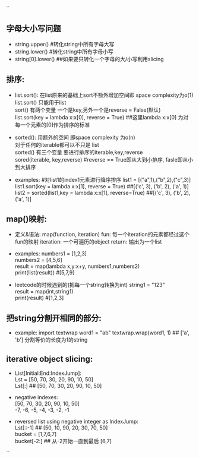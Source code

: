``
## 字母大小写问题
- string.upper() #转化string中所有字母大写
- string.lower() #转化string中所有字母小写
- string[0].lower() ##如果要只转化一个字母的大/小写利用slicing


## 排序:
- list.sort():
在list原来的基础上sort不额外增加空间即 space complexity为o(1)\
list.sort() 只能用于list\
sort() 有两个变量 一个是key,另外一个是reverse = False(默认)\
list.sort(key = lambda x:x[0], reverse = True) ##这里lambda x:x[0] 为对每一个元素的[0]作为排序的标准

- sorted():
用额外的空间 即space complexity 为o(n)\
对于任何的iterable都可以不只是 list\
sorted() 有三个变量 要进行排序的iterable,key,reverse\
sored(iterable, key,reverse)  #reverse == True即从大到小排序, fasle即从小到大排序

- examples:
#对list1的index1元素进行降序排序
list1 = [("a",1),("b",2),("c",3)]\
list1.sort(key = lambda x:x[1], reverse = True) ##[('c', 3), ('b', 2), ('a', 1)]\
list2 = sorted(list1,key = lambda x:x[1], reverse=True) ##[('c', 3), ('b', 2), ('a', 1)]

## map()映射:
- 定义&语法:
map(function, iteration)
fun: 每一个iteration的元素都经过这个fun的映射
iteration: 一个可遍历的object
return: 输出为一个list

- examples:
numbers1 = [1,2,3]\
numbers2 = [4,5,6]\
result = map(lambda x,y:x+y, numbers1,numbers2)\
print(list(result)) #[5,7,9]

- leetcode的时候遇到的(把每一个string转换为int)
string1 = "123"\
result = map(int,string1)\
print(result) #[1,2,3]

## 把string分割开相同的部分:
- example:
import textwrap
word1 = "ab"
textwrap.wrap(word1, 1) ##  ['a', 'b'] 分割等价的长度为1的string

## iterative object slicing:
- List[Initial:End:IndexJump]:\
Lst = [50, 70, 30, 20, 90, 10, 50]\
Lst[:] ## [50, 70, 30, 20, 90, 10, 50]

- negative indexes:\
[50, 70, 30, 20, 90, 10, 50]\
-7,  -6, -5, -4, -3, -2, -1

- reversed list using negative integer as IndexJump:\
Lst[::-1] ## [50, 10, 90, 20, 30, 70, 50]\
bucket = [1,7,6,7]\
bucket[-2:] ## 从-2开始一直到最后 [6,7]





``



